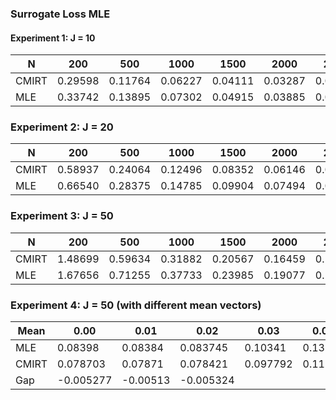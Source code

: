 ### Surrogate Loss MLE

#### Experiment 1: J = 10

| N     | 200     | 500     | 1000    | 1500    | 2000    | 2500    | 3000    |
| ----- | ------- | ------- | ------- | ------- | ------- | ------- | ------- |
| CMIRT | 0.29598 | 0.11764 | 0.06227 | 0.04111 | 0.03287 | 0.02444 | 0.01981 |
| MLE   | 0.33742 | 0.13895 | 0.07302 | 0.04915 | 0.03885 | 0.03029 | 0.02555 |

### Experiment 2: J = 20

| N     | 200     | 500     | 1000    | 1500    | 2000    | 2500    | 3000    |
| ----- | ------- | ------- | ------- | ------- | ------- | ------- | ------- |
| CMIRT | 0.58937 | 0.24064 | 0.12496 | 0.08352 | 0.06146 | 0.05049 | 0.0381  |
| MLE   | 0.66540 | 0.28375 | 0.14785 | 0.09904 | 0.07494 | 0.06128 | 0.04892 |

### Experiment 3: J = 50

| N     | 200     | 500     | 1000    | 1500    | 2000    | 2500    | 3000    |
| ----- | ------- | ------- | ------- | ------- | ------- | ------- | ------- |
| CMIRT | 1.48699 | 0.59634 | 0.31882 | 0.20567 | 0.16459 | 0.12434 | 0.09603 |
| MLE   | 1.67656 | 0.71255 | 0.37733 | 0.23985 | 0.19077 | 0.14916 | 0.12225 |

### Experiment 4: J = 50 (with different mean vectors)

| Mean  | 0.00      | 0.01     | 0.02      | 0.03     | 0.04    | 0.05    | -0.05  | -0.04  | -0.03  | -0.02  | -0.01 |
| ----- | --------- | -------- | --------- | -------- | ------- | ------- | ------ | ------ | ------ | ------ | ----- |
| MLE   | 0.08398   | 0.08384  | 0.083745  | 0.10341  | 0.13887 | 0.16234 | 0.1734 | 0.1452 | 0.0976 | 0.0835 |
| CMIRT | 0.078703  | 0.07871  | 0.078421  | 0.097792 | 0.11339 | 0.11342 | 0.1344 | 0.1024 | 0.0864 | 0.0785 |
| Gap   | -0.005277 | -0.00513 | -0.005324 |
